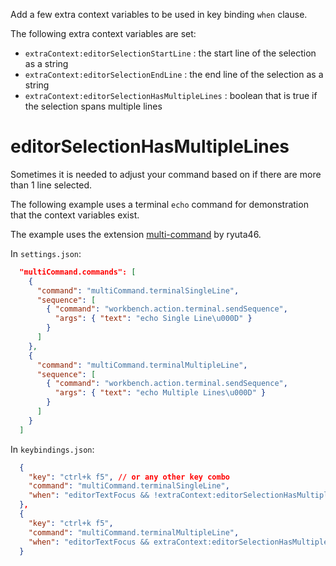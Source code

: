 Add a few extra context variables to be used in key binding `when` clause.

The following extra context variables are set:

* `extraContext:editorSelectionStartLine` : the start line of the selection as a string
* `extraContext:editorSelectionEndLine` : the end line of the selection as a string
* `extraContext:editorSelectionHasMultipleLines` : boolean that is true if the selection spans multiple lines


# editorSelectionHasMultipleLines

Sometimes it is needed to adjust your command based on if there are more than 1 line selected.

The following example uses a terminal `echo` command for demonstration that the context variables exist.

The example uses the extension [multi-command](https://marketplace.visualstudio.com/items?itemName=ryuta46.multi-command) by ryuta46.

In `settings.json`:

``` json
  "multiCommand.commands": [
    {
      "command": "multiCommand.terminalSingleLine",
      "sequence": [
        { "command": "workbench.action.terminal.sendSequence",
          "args": { "text": "echo Single Line\u000D" }
        }
      ]
    },
    {
      "command": "multiCommand.terminalMultipleLine",
      "sequence": [
        { "command": "workbench.action.terminal.sendSequence",
          "args": { "text": "echo Multiple Lines\u000D" }
        }
      ]
    }
  ]
```

In `keybindings.json`:

``` json
  {
    "key": "ctrl+k f5", // or any other key combo
    "command": "multiCommand.terminalSingleLine",
    "when": "editorTextFocus && !extraContext:editorSelectionHasMultipleLines"
  },
  {
    "key": "ctrl+k f5",
    "command": "multiCommand.terminalMultipleLine",
    "when": "editorTextFocus && extraContext:editorSelectionHasMultipleLines"
  }
```